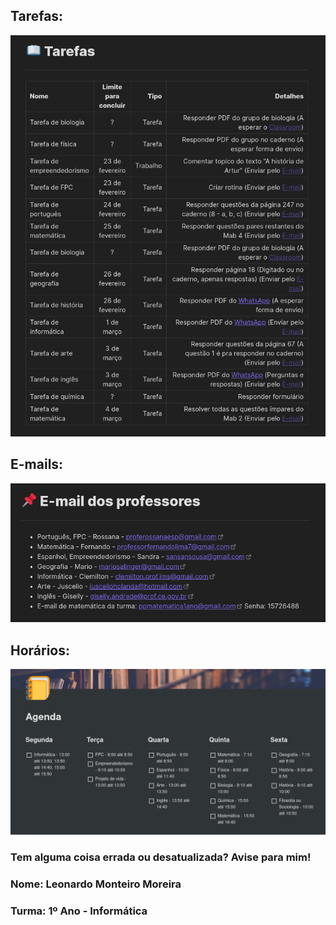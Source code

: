 ## Tarefas:
<img src="Docs/2021-02-25_17-36.png"/>

## E-mails:
<img src="Docs/2021-02-25_17-23.png"/>

## Horários:
<img src="Docs/2021-02-25_08-48.png"/>

### Tem alguma coisa errada ou desatualizada? Avise para mim!
### Nome: Leonardo Monteiro Moreira
### Turma: 1º Ano - Informática
